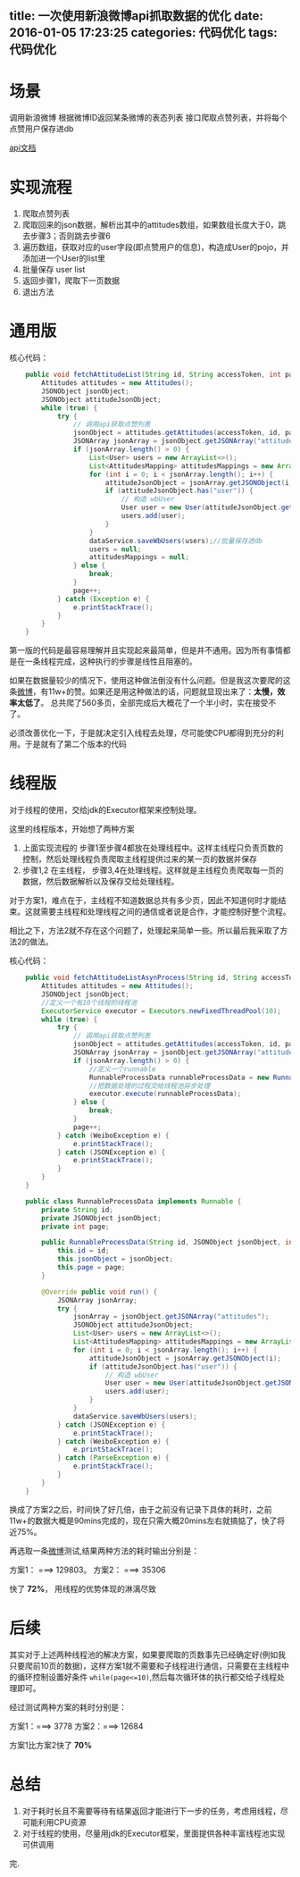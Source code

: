 title: 一次使用新浪微博api抓取数据的优化
date: 2016-01-05 17:23:25
categories: 代码优化
tags: 代码优化
---

# 场景

调用新浪微博 根据微博ID返回某条微博的表态列表 接口爬取点赞列表，并将每个点赞用户保存进db

[api文档](http://open.weibo.com/wiki/2/attitudes/show)

# 实现流程

1. 爬取点赞列表
2. 爬取回来的json数据，解析出其中的attitudes数组，如果数组长度大于0，跳去步骤3；否则跳去步骤6
3. 遍历数组，获取对应的user字段(即点赞用户的信息)，构造成User的pojo，并添加进一个User的list里
4. 批量保存 user list 
5. 返回步骤1，爬取下一页数据
6. 退出方法

# 通用版

核心代码： 

```java
    public void fetchAttitudeList(String id, String accessToken, int page, int count) {
        Attitudes attitudes = new Attitudes();
        JSONObject jsonObject;
        JSONObject attitudeJsonObject;
        while (true) {
            try {
                // 调用api获取点赞列表
                jsonObject = attitudes.getAttitudes(accessToken, id, page, count);
                JSONArray jsonArray = jsonObject.getJSONArray("attitudes");
                if (jsonArray.length() > 0) {
                    List<User> users = new ArrayList<>();
                    List<AttitudesMapping> attitudesMappings = new ArrayList<>();
                    for (int i = 0; i < jsonArray.length(); i++) {
                        attitudeJsonObject = jsonArray.getJSONObject(i);
                        if (attitudeJsonObject.has("user")) {
                            // 构造 wbUser
                            User user = new User(attitudeJsonObject.getJSONObject("user"));
                            users.add(user);
                        }
                    }
                    dataService.saveWbUsers(users);//批量保存进db
                    users = null;
                    attitudesMappings = null;
                } else {
                    break;
                }
                page++;
            } catch (Exception e) {
                e.printStackTrace();
            } 
        } 
    }
```

第一版的代码是最容易理解并且实现起来最简单，但是并不通用。因为所有事情都是在一条线程完成，这种执行的步骤是线性且阻塞的。

如果在数据量较少的情况下，使用这种做法倒没有什么问题。但是我这次要爬的这条[微博](http://weibo.com/2082990561/D8SBU9K2z)，有11w+的赞。如果还是用这种做法的话，问题就显现出来了：**太慢，效率太低了**。 总共爬了560多页，全部完成后大概花了一个半小时，实在接受不了。

必须改善优化一下，于是就决定引入线程去处理，尽可能使CPU都得到充分的利用。于是就有了第二个版本的代码

# 线程版

对于线程的使用，交给jdk的Executor框架来控制处理。

这里的线程版本，开始想了两种方案

1. 上面实现流程的 步骤1至步骤4都放在处理线程中。这样主线程只负责页数的控制，然后处理线程负责爬取主线程提供过来的某一页的数据并保存
2. 步骤1,2 在主线程， 步骤3,4在处理线程。这样就是主线程负责爬取每一页的数据，然后数据解析以及保存交给处理线程。


对于方案1，难点在于，主线程不知道数据总共有多少页，因此不知道何时才能结束。这就需要主线程和处理线程之间的通信或者说是合作，才能控制好整个流程。

相比之下，方法2就不存在这个问题了，处理起来简单一些。所以最后我采取了方法2的做法。

核心代码：

```java
    public void fetchAttitudeListAsynProcess(String id, String accessToken, int page, int count) {
        Attitudes attitudes = new Attitudes();
        JSONObject jsonObject;
        //定义一个有10个线程的线程池
        ExecutorService executor = Executors.newFixedThreadPool(10);
        while (true) {
            try {
                // 调用api获取点赞列表
                jsonObject = attitudes.getAttitudes(accessToken, id, page, count);
                JSONArray jsonArray = jsonObject.getJSONArray("attitudes");
                if (jsonArray.length() > 0) {
                    //定义一个runnable
                    RunnableProcessData runnableProcessData = new RunnableProcessData(id, jsonObject, page);
                    //把数据处理的过程交给线程池异步处理
                    executor.execute(runnableProcessData);
                } else {
                    break;
                }
                page++;
            } catch (WeiboException e) {
                e.printStackTrace();
            } catch (JSONException e) {
                e.printStackTrace();
            }
        }
    }

    public class RunnableProcessData implements Runnable {
        private String id;
        private JSONObject jsonObject;
        private int page;

        public RunnableProcessData(String id, JSONObject jsonObject, int page){
            this.id = id;
            this.jsonObject = jsonObject;
            this.page = page;
        }

        @Override public void run() {
            JSONArray jsonArray;
            try {
                jsonArray = jsonObject.getJSONArray("attitudes");
                JSONObject attitudeJsonObject;
                List<User> users = new ArrayList<>();
                List<AttitudesMapping> attitudesMappings = new ArrayList<>();
                for (int i = 0; i < jsonArray.length(); i++) {
                    attitudeJsonObject = jsonArray.getJSONObject(i);
                    if (attitudeJsonObject.has("user")) {
                        // 构造 wbUser
                        User user = new User(attitudeJsonObject.getJSONObject("user"));
                        users.add(user);
                    }
                }
                dataService.saveWbUsers(users);
            } catch (JSONException e) {
                e.printStackTrace();
            } catch (WeiboException e) {
                e.printStackTrace();
            } catch (ParseException e) {
                e.printStackTrace();
            }
        }
    }
```

换成了方案2之后，时间快了好几倍，由于之前没有记录下具体的耗时，之前11w+的数据大概是90mins完成的，现在只需大概20mins左右就搞掂了，快了将近75%。

再选取一条[微博](http://weibo.com/1563926367/D6ypd9KJw)测试,结果两种方法的耗时输出分别是：

方案1： ===> 129803。 方案2： ===> 35306

快了 **72%**， 用线程的优势体现的淋漓尽致

# 后续

其实对于上述两种线程池的解决方案，如果要爬取的页数事先已经确定好(例如我只要爬前10页的数据)，这样方案1就不需要和子线程进行通信，只需要在主线程中的循环控制设置好条件  `while(page<=10)`,然后每次循环体的执行都交给子线程处理即可。

经过测试两种方案的耗时分别是：

方案1：===> 3778
方案2：===> 12684

方案1比方案2快了 **70%**

# 总结

1. 对于耗时长且不需要等待有结果返回才能进行下一步的任务，考虑用线程，尽可能利用CPU资源
2. 对于线程的使用，尽量用jdk的Executor框架，里面提供各种丰富线程池实现可供调用
 

完.
